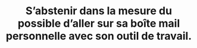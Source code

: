 ---
category: category--kiTZR7ZZs8EMe4z11DSq
definitions:
- definition-E9kkWzwyQhfj1cbo3tkjC
risk: Infecter ce dernier avec la synchronisation automatique de sa boîte mail et
  mettre en danger son outil de travail.
title: S’abstenir dans la mesure du possible d’aller sur sa boîte mail personnelle
  avec son outil de travail.
uuid: good-practice--QJBn0ZMHG1OQ27A_MNIV
visibleInCms: true
vulnerability: Se connecter avec sa boîte mail personnelle sur son appareil professionnel.
---